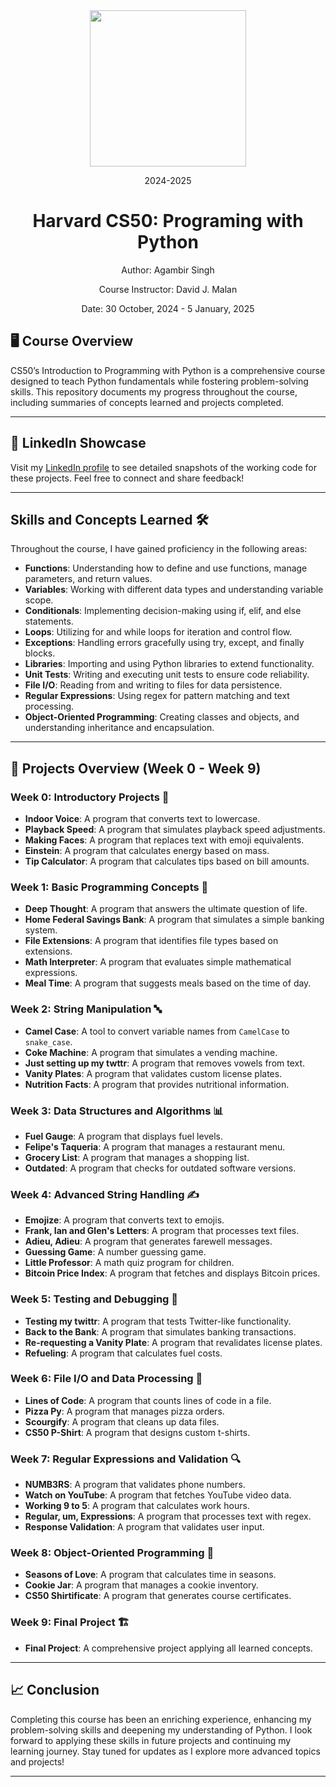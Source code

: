 <div align=center>
    <img src="https://upload.wikimedia.org/wikipedia/commons/thumb/c/cc/Harvard_University_coat_of_arms.svg/800px-Harvard_University_coat_of_arms.svg.png" height=250>
    <p> 2024-2025</p>
    <h1> Harvard CS50: Programing with Python </h1>
    <p>Author: Agambir Singh</p>
    <p>Course Instructor: David J. Malan</p>
    <p>Date: 30 October, 2024 - 5 January, 2025</p>
</div>

## 🖥️ Course Overview  
CS50’s Introduction to Programming with Python is a comprehensive course designed to teach Python fundamentals while fostering problem-solving skills. This repository documents my progress throughout the course, including summaries of concepts learned and projects completed.

---

## 💼 LinkedIn Showcase  
Visit my [LinkedIn profile](https://www.linkedin.com/in/agambir/) to see detailed snapshots of the working code for these projects. Feel free to connect and share feedback!  

---

## Skills and Concepts Learned 🛠️

Throughout the course, I have gained proficiency in the following areas:

- **Functions**: Understanding how to define and use functions, manage parameters, and return values.
- **Variables**: Working with different data types and understanding variable scope.
- **Conditionals**: Implementing decision-making using if, elif, and else statements.
- **Loops**: Utilizing for and while loops for iteration and control flow.
- **Exceptions**: Handling errors gracefully using try, except, and finally blocks.
- **Libraries**: Importing and using Python libraries to extend functionality.
- **Unit Tests**: Writing and executing unit tests to ensure code reliability.
- **File I/O**: Reading from and writing to files for data persistence.
- **Regular Expressions**: Using regex for pattern matching and text processing.
- **Object-Oriented Programming**: Creating classes and objects, and understanding inheritance and encapsulation.

---

## 🎯 Projects Overview (Week 0 - Week 9)  

### **Week 0: Introductory Projects** 🌟  
- **Indoor Voice**: A program that converts text to lowercase.  
- **Playback Speed**: A program that simulates playback speed adjustments.  
- **Making Faces**: A program that replaces text with emoji equivalents.  
- **Einstein**: A program that calculates energy based on mass.  
- **Tip Calculator**: A program that calculates tips based on bill amounts.  

### **Week 1: Basic Programming Concepts** 🧮  
- **Deep Thought**: A program that answers the ultimate question of life.  
- **Home Federal Savings Bank**: A program that simulates a simple banking system.  
- **File Extensions**: A program that identifies file types based on extensions.  
- **Math Interpreter**: A program that evaluates simple mathematical expressions.  
- **Meal Time**: A program that suggests meals based on the time of day.  

### **Week 2: String Manipulation** 🔤  
- **Camel Case**: A tool to convert variable names from `CamelCase` to `snake_case`.  
- **Coke Machine**: A program that simulates a vending machine.  
- **Just setting up my twttr**: A program that removes vowels from text.  
- **Vanity Plates**: A program that validates custom license plates.  
- **Nutrition Facts**: A program that provides nutritional information.  

### **Week 3: Data Structures and Algorithms** 📊  
- **Fuel Gauge**: A program that displays fuel levels.  
- **Felipe's Taqueria**: A program that manages a restaurant menu.  
- **Grocery List**: A program that manages a shopping list.  
- **Outdated**: A program that checks for outdated software versions.  

### **Week 4: Advanced String Handling** ✍️  
- **Emojize**: A program that converts text to emojis.  
- **Frank, Ian and Glen's Letters**: A program that processes text files.  
- **Adieu, Adieu**: A program that generates farewell messages.  
- **Guessing Game**: A number guessing game.  
- **Little Professor**: A math quiz program for children.  
- **Bitcoin Price Index**: A program that fetches and displays Bitcoin prices.  

### **Week 5: Testing and Debugging** 🐞  
- **Testing my twittr**: A program that tests Twitter-like functionality.  
- **Back to the Bank**: A program that simulates banking transactions.  
- **Re-requesting a Vanity Plate**: A program that revalidates license plates.  
- **Refueling**: A program that calculates fuel costs.  

### **Week 6: File I/O and Data Processing** 📂  
- **Lines of Code**: A program that counts lines of code in a file.  
- **Pizza Py**: A program that manages pizza orders.  
- **Scourgify**: A program that cleans up data files.  
- **CS50 P-Shirt**: A program that designs custom t-shirts.  

### **Week 7: Regular Expressions and Validation** 🔍  
- **NUMB3RS**: A program that validates phone numbers.  
- **Watch on YouTube**: A program that fetches YouTube video data.  
- **Working 9 to 5**: A program that calculates work hours.  
- **Regular, um, Expressions**: A program that processes text with regex.  
- **Response Validation**: A program that validates user input.  

### **Week 8: Object-Oriented Programming** 🚀  
- **Seasons of Love**: A program that calculates time in seasons.  
- **Cookie Jar**: A program that manages a cookie inventory.  
- **CS50 Shirtificate**: A program that generates course certificates.  

### **Week 9: Final Project** 🏗️  
- **Final Project**: A comprehensive project applying all learned concepts.  

---

## 📈 Conclusion  
Completing this course has been an enriching experience, enhancing my problem-solving skills and deepening my understanding of Python. I look forward to applying these skills in future projects and continuing my learning journey. Stay tuned for updates as I explore more advanced topics and projects!  

---
